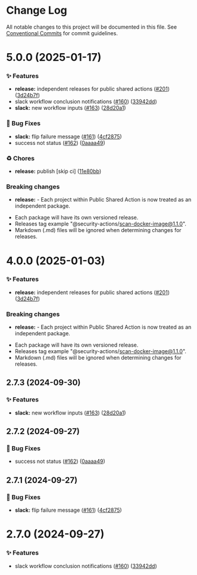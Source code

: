 # Change Log

All notable changes to this project will be documented in this file.
See [Conventional Commits](https://conventionalcommits.org) for commit guidelines.

# 5.0.0 (2025-01-17)


### ✨ Features

* **release:** independent releases for public shared actions ([#201](https://github.com/Kong/public-shared-actions/issues/201)) ([3d24b7f](https://github.com/Kong/public-shared-actions/commit/3d24b7f70c912df037063a571e59e789f4e49fc2))
* slack workflow conclusion notifications ([#160](https://github.com/Kong/public-shared-actions/issues/160)) ([33942dd](https://github.com/Kong/public-shared-actions/commit/33942ddf9f69faad5d85c1fe63888c267bf83b0a))
* **slack:** new workflow inputs ([#163](https://github.com/Kong/public-shared-actions/issues/163)) ([28d20a1](https://github.com/Kong/public-shared-actions/commit/28d20a1f492927f35b00b317acd78f669c45f88b))


### 🐛 Bug Fixes

* **slack:** flip failure message ([#161](https://github.com/Kong/public-shared-actions/issues/161)) ([4cf2875](https://github.com/Kong/public-shared-actions/commit/4cf28753e54f4cf3768870b50e5b7879ed558a10))
* success not status ([#162](https://github.com/Kong/public-shared-actions/issues/162)) ([0aaaa49](https://github.com/Kong/public-shared-actions/commit/0aaaa49782e9028086feb943ec04e03e35e3f813))


### ♻️ Chores

* **release:** publish [skip ci] ([11e80bb](https://github.com/Kong/public-shared-actions/commit/11e80bb231ae182696a52f7ec7b0b9fae53303bf))


### Breaking changes

* **release:** - Each project within Public Shared Action is now treated as an independent package.
- Each package will have its own versioned release.
- Releases tag example "@security-actions/scan-docker-image@1.1.0".
- Markdown (.md) files will be ignored when determining changes for releases.





# 4.0.0 (2025-01-03)


### ✨ Features

* **release:** independent releases for public shared actions ([#201](https://github.com/Kong/public-shared-actions/issues/201)) ([3d24b7f](https://github.com/Kong/public-shared-actions/commit/3d24b7f70c912df037063a571e59e789f4e49fc2))


### Breaking changes

* **release:** - Each project within Public Shared Action is now treated as an independent package.
- Each package will have its own versioned release.
- Releases tag example "@security-actions/scan-docker-image@1.1.0".
- Markdown (.md) files will be ignored when determining changes for releases.



## 2.7.3 (2024-09-30)


### ✨ Features

* **slack:** new workflow inputs ([#163](https://github.com/Kong/public-shared-actions/issues/163)) ([28d20a1](https://github.com/Kong/public-shared-actions/commit/28d20a1f492927f35b00b317acd78f669c45f88b))



## 2.7.2 (2024-09-27)


### 🐛 Bug Fixes

* success not status ([#162](https://github.com/Kong/public-shared-actions/issues/162)) ([0aaaa49](https://github.com/Kong/public-shared-actions/commit/0aaaa49782e9028086feb943ec04e03e35e3f813))



## 2.7.1 (2024-09-27)


### 🐛 Bug Fixes

* **slack:** flip failure message ([#161](https://github.com/Kong/public-shared-actions/issues/161)) ([4cf2875](https://github.com/Kong/public-shared-actions/commit/4cf28753e54f4cf3768870b50e5b7879ed558a10))



# 2.7.0 (2024-09-27)


### ✨ Features

* slack workflow conclusion notifications ([#160](https://github.com/Kong/public-shared-actions/issues/160)) ([33942dd](https://github.com/Kong/public-shared-actions/commit/33942ddf9f69faad5d85c1fe63888c267bf83b0a))
